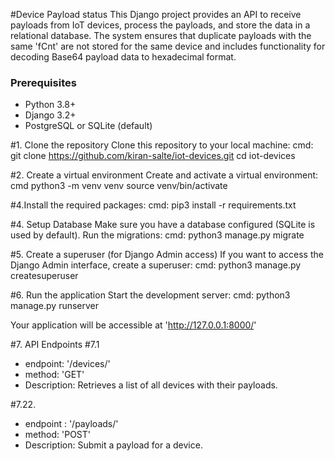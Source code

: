 #Device Payload status
This Django project provides an API to receive payloads from IoT devices, process the payloads, and store the data in a relational database. The system ensures that duplicate payloads with the same 'fCnt' are not stored for the same device and includes functionality for decoding Base64 payload data to hexadecimal format.


### Prerequisites
- Python 3.8+
- Django 3.2+
- PostgreSQL or SQLite (default)

#1. Clone the repository
Clone this repository to your local machine:
cmd: git clone https://github.com/kiran-salte/iot-devices.git
cd iot-devices

#2. Create a virtual environment
Create and activate a virtual environment:
cmd python3 -m venv venv
source venv/bin/activate


#4.Install the required packages:
cmd: pip3 install -r requirements.txt

#4. Setup Database
Make sure you have a database configured (SQLite is used by default). Run the migrations:
cmd: python3 manage.py migrate


#5. Create a superuser (for Django Admin access)
If you want to access the Django Admin interface, create a superuser:
cmd: python3 manage.py createsuperuser


#6. Run the application
Start the development server:
cmd: python3 manage.py runserver


Your application will be accessible at 'http://127.0.0.1:8000/'

#7. API Endpoints
#7.1
- endpoint: '/devices/'
- method: 'GET'
- Description: Retrieves a list of all devices with their payloads.

#7.22.
- endpoint : '/payloads/'
- method: 'POST'
- Description: Submit a payload for a device.
